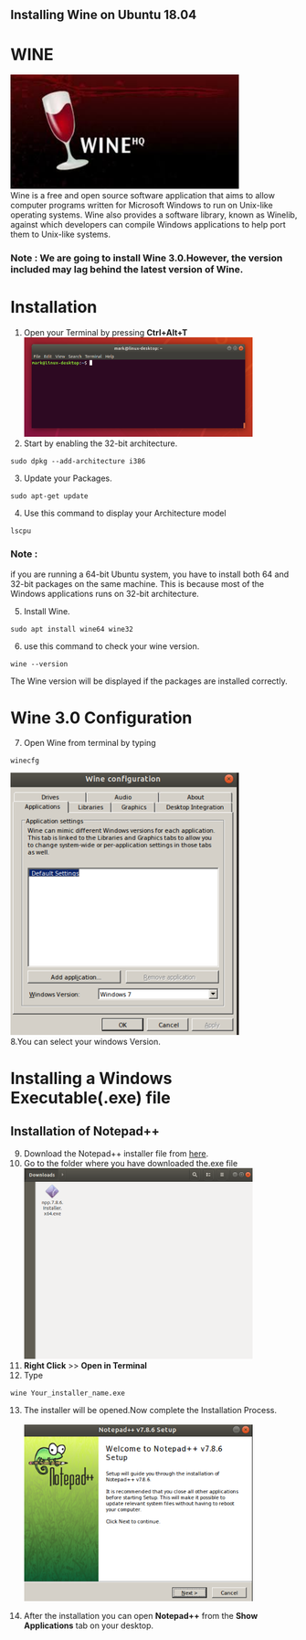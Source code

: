 ## Installing Wine on Ubuntu 18.04 
# WINE
<img src="https://github.com/Godson-Thomas/Installing-.exe-files-in-Linux-Distribution/blob/master/Images/1_Wine.jpeg" width="400">  <br>
Wine is a free and open source software application that aims to allow computer programs written for Microsoft Windows to run on Unix-like operating systems. Wine also provides a software library, known as Winelib, against which developers can compile Windows applications to help port them to Unix-like systems.
### Note : We are going to install Wine 3.0.However, the version included  may lag behind the latest version of Wine.


# Installation
1. Open your Terminal by pressing **Ctrl+Alt+T**<br>
<img src="https://github.com/Godson-Thomas/Installing-.exe-files-in-Linux-Distribution/blob/master/Images/2_terminal.png" width="400">  <br>
2. Start by enabling the 32-bit architecture.
```
sudo dpkg --add-architecture i386
```
3. Update your Packages.
```
sudo apt-get update
```
4. Use this command to display your Architecture model
```
lscpu
```
### Note :<br>
if you are running a 64-bit Ubuntu system, you have to install both 64 and 32-bit packages on the same machine. This is because most of the Windows applications runs on 32-bit architecture.

5. Install Wine.<br>

```
sudo apt install wine64 wine32
```
6. use this command to check your wine version.
```
wine --version
```
The Wine version will be displayed if the packages are installed correctly.
# Wine 3.0 Configuration
7. Open Wine from terminal by typing
```
winecfg
```
<img src="https://github.com/Godson-Thomas/Installing-.exe-files-in-Linux-Distribution/blob/master/Images/3_Wine_cfg.png" width="400">  <br>
8.You can select your windows Version.
# Installing a Windows Executable(.exe) file
## Installation of Notepad++
9. Download the Notepad++ installer file from [here](https://notepad-plus-plus.org/downloads/).
10. Go to the folder where you have downloaded the.exe file<br>
<img src="https://github.com/Godson-Thomas/Installing-.exe-files-in-Linux-Distribution/blob/master/Images/4_Folder.png" width="400">  <br>
11. **Right Click** >> **Open in Terminal**
12. Type
```
wine Your_installer_name.exe
```
13. The installer will be opened.Now complete the Installation Process.<br><br>
<img src="https://github.com/Godson-Thomas/Installing-.exe-files-in-Linux-Distribution/blob/master/Images/5_Note.png" width="400">  <br>

14. After the installation you can open **Notepad++** from the **Show Applications** tab on your desktop.